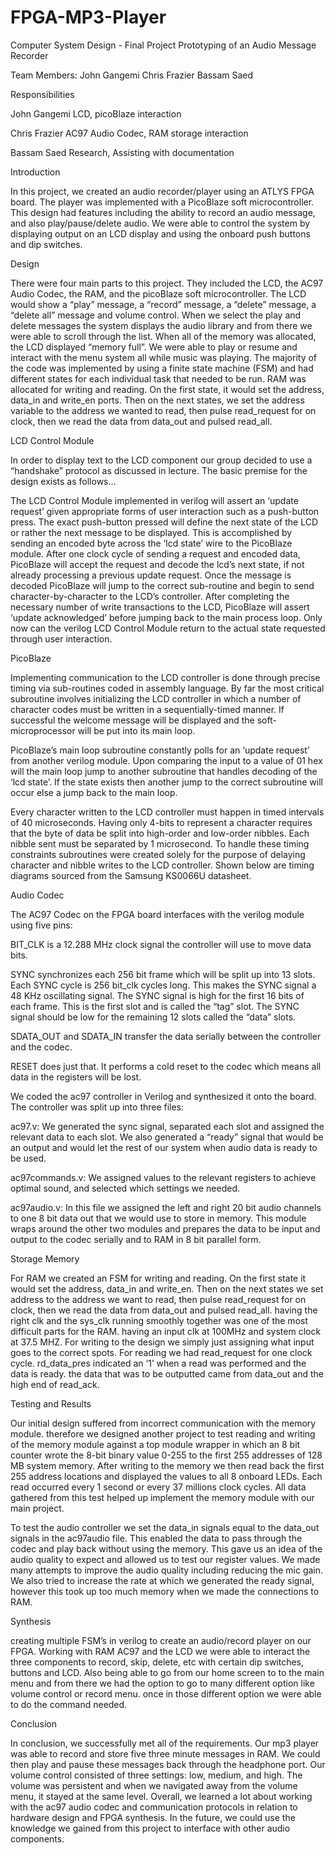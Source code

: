 # FPGA-MP3-Player

Computer System Design - Final Project
Prototyping of an Audio Message Recorder 

Team Members:
John Gangemi
Chris Frazier
Bassam Saed

Responsibilities

John Gangemi 
LCD, picoBlaze interaction

Chris Frazier 
AC97 Audio Codec, RAM storage interaction

Bassam Saed 
Research, Assisting with documentation

Introduction

In this project, we created an audio recorder/player using an ATLYS FPGA board. The player was implemented with a PicoBlaze soft microcontroller. This design had features including the ability to record an audio message, and also play/pause/delete audio. We were able to control the system by displaying output on an LCD display and using the onboard push buttons and dip switches. 

Design

There were four main parts to this project. They included the LCD, the AC97 Audio Codec, the RAM, and the picoBlaze soft microcontroller. The LCD would show a “play” message, a “record” message, a “delete” message, a “delete all” message and volume control. When we select the play and delete messages the system displays the audio library and from there we were able to scroll through the list. When all of the memory was allocated, the LCD displayed “memory full”. We were able to play or resume and interact with the menu system all while music was playing. The majority of the code was implemented by using a finite state machine (FSM) and had different states for each individual task that needed to be run. RAM was allocated for writing and reading. On the first state, it would set the address, data_in and write_en ports. Then on the next states, we set the address variable to the address we wanted to read, then pulse read_request for on clock, then we read the data from data_out and pulsed read_all.

LCD Control Module

In order to display text to the LCD component our group decided to use a “handshake” protocol as discussed in lecture. The basic premise for the design exists as follows…


The LCD Control Module implemented in verilog will assert an ‘update request’ given appropriate forms of user interaction such as a push-button press. The exact push-button pressed will define the next state of the LCD or rather the next message to be displayed. This is accomplished by sending an encoded byte across the ‘lcd state’ wire to the PicoBlaze module. After one clock cycle of sending a request and encoded data, PicoBlaze will accept the request and decode the lcd’s next state, if not already processing a previous update request. Once the message is decoded PicoBlaze will jump to the correct sub-routine and begin to send character-by-character to the LCD’s controller. After completing the necessary number of write transactions to the LCD, PicoBlaze will assert ‘update acknowledged’ before jumping back to the main process loop. Only now can the verilog LCD Control Module return to the actual state requested through user interaction.

PicoBlaze

Implementing communication to the LCD controller is done through precise timing via sub-routines coded in assembly language. By far the most critical subroutine involves initializing the LCD controller in which a number of character codes must be written in a sequentially-timed manner. If successful the welcome message will be displayed and the soft-microprocessor will be put into its main loop.


PicoBlaze’s main loop subroutine constantly polls for an ‘update request’ from another verilog module. Upon comparing the input to a value of 01 hex will the main loop jump to another subroutine that handles decoding of the ‘lcd state’. If the state exists then another jump to the correct subroutine will occur else a jump back to the main loop. 


Every character written to the LCD controller must happen in timed intervals of 40 microseconds. Having only 4-bits to represent a character requires that the byte of data be split into high-order and low-order nibbles. Each nibble sent must be separated by 1 microsecond. To handle these timing constraints subroutines were created solely for the purpose of delaying character and nibble writes to the LCD controller. Shown below are timing diagrams sourced from the Samsung KS0066U datasheet.

Audio Codec

The AC97 Codec on the FPGA board interfaces with the verilog module using five pins:

BIT_CLK is a 12.288 MHz clock signal  the controller will use to move data bits.

SYNC  synchronizes each 256 bit frame which will be split up into 13 slots. Each SYNC cycle is 256 bit_clk cycles long. This makes the SYNC signal a 48 KHz oscillating signal.  The SYNC signal is high for the first 16 bits of each frame. This is the first slot and is called the “tag” slot. The SYNC signal should be low for the remaining 12 slots called the “data” slots.

SDATA_OUT and SDATA_IN transfer the data serially between the controller and the codec. 

RESET does just that. It performs a cold reset to the codec which means all data in the registers will be lost.

We coded the ac97 controller in Verilog and synthesized it onto the board. The controller was split up into three files:

ac97.v: We generated the sync signal, separated each slot and assigned the relevant data to each slot. We also generated a “ready” signal that would be an output and would let the rest of our system when audio data is ready to be used.

ac97commands.v: We assigned values to the relevant registers to achieve optimal sound, and selected which settings we needed.

ac97audio.v: In this file we assigned the left and right 20 bit audio channels to one 8 bit data out that we would use to store in memory. This module wraps around the other two modules and prepares the data to be input and output to the codec serially and to RAM in 8 bit parallel form.

Storage Memory

For RAM we created  an FSM for writing and reading. On the first state it would set the address, data_in and write_en. Then on the next states we set address to the address we want to read, then pulse read_request for on clock, then we read the data from data_out and pulsed read_all. having the right clk and the sys_clk running smoothly together was one of the most difficult parts for the RAM. having an input clk at 100MHz and system clock at 37.5 MHZ. For writing to the design we simply just assigning what input goes to the correct spots. For reading we had read_request for one clock cycle. rd_data_pres indicated an ‘1’ when a read was performed and the data is ready. the data that was to be outputted came from data_out and the high end of read_ack. 

Testing and Results

Our initial design suffered from incorrect communication with the memory module. therefore we designed another project to test reading and writing of the memory module against a top module wrapper in which an 8 bit counter wrote the 8-bit binary value 0-255 to the first 255 addresses of 128 MB system memory. After writing to the memory we then read back the first 255 address locations and displayed the values to all 8 onboard LEDs. Each read occurred every 1 second or every 37 millions clock cycles. All data gathered from this test helped up implement the memory module with our main project. 


To test the audio controller we set the data_in signals equal to the data_out signals in the ac97audio file. This enabled the data to pass through the codec and play back without using the memory. This gave us an idea of the audio quality to expect and allowed us to test our register values. We made many attempts to improve the audio quality including reducing the mic gain. We also tried to increase the rate at which we generated the ready signal, however this took up too much memory when we made the connections to RAM.


Synthesis

creating multiple FSM’s in verilog to create an audio/record player on our FPGA. Working with RAM AC97 and the LCD we were able to interact the three components to record, skip, delete, etc with certain dip switches, buttons and LCD. Also being able to go from our home screen to to the main menu and from there we had the option to go to many different option like volume control or record menu. once in those different option we were able to do the command needed.	


Conclusion

In conclusion, we successfully met all of the requirements. Our mp3 player was able to record and store five three minute messages in RAM. We could then play and pause these messages back through the headphone port. Our volume control consisted of three settings: low, medium, and high. The volume was persistent and when we navigated away from the volume menu, it stayed at the same level. Overall, we learned a lot about working with the ac97 audio codec and communication protocols in relation to hardware design and FPGA synthesis. In the future, we could use the knowledge we gained from this project to interface with other audio components.  






